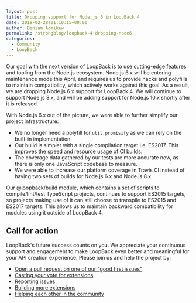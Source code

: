 ```yaml
---
layout: post
title: Dropping support for Node.js 6 in LoopBack 4
date: 2018-02-28T01:10:15+00:00
author: Biniam Admikew
permalink: /strongblog/loopback-4-dropping-node6
categories:
  - Community
  - LoopBack
---
```


Our goal with the next version of LoopBack is to use cutting-edge features and
tooling from the Node.js ecosystem. Node.js 6.x will be entering maintenance
mode this April, and requires us to provide hacks and polyfills to maintain
compatibility, which actively works against this goal. As a result, we are
dropping Node.js 6.x support for LoopBack 4. We will continue to support Node.js
8.x, and will be adding support for Node.js 10.x shortly after it is released.

With Node.js 6.x out of the picture, we were able to further simplify our
project infrastructure:

 - We no longer need a polyfill for `util.promisify` as we can rely on the
   built-in implementation.
 - Our build is simpler with a single compilation target i.e. ES2017. This
   improves the speed and resource usage of CI builds.
 - The coverage data gathered by our tests are more accurate now, as there is
   only one JavaScript codebase to measure.
 - We were able to increase our platform coverage in Travis CI instead of having
   two sets of builds for Node.js 6.x and Node.js 8.x.


Our
[@loopback/build](https://github.com/strongloop/loopback-next/tree/master/packages/build)
module, which contains a set of scripts to compile/lint/test TypeScript
projects, continues to support ES2015 targets, so projects making use of it can
still choose to transpile to ES2015 and ES2017 targets. This allows us to
maintain backward compatibility for modules using it outside of LoopBack 4.

## Call for action

LoopBack's future success counts on you. We appreciate your continuous support
and engagement to make LoopBack even better and meaningful for your API creation
experience. Please join us and help the project by:

* [Open a pull request on one of our "good first
  issues"](https://github.com/strongloop/loopback-next/labels/good%20first%20issue)
* [Casting your vote for
  extensions](https://github.com/strongloop/loopback-next/issues/512)
* [Reporting issues](https://github.com/strongloop/loopback-next/issues)
* [Building more
  extensions](https://github.com/strongloop/loopback-next/issues/647)
* [Helping each other in the
  community](https://groups.google.com/forum/#!forum/loopbackjs)

